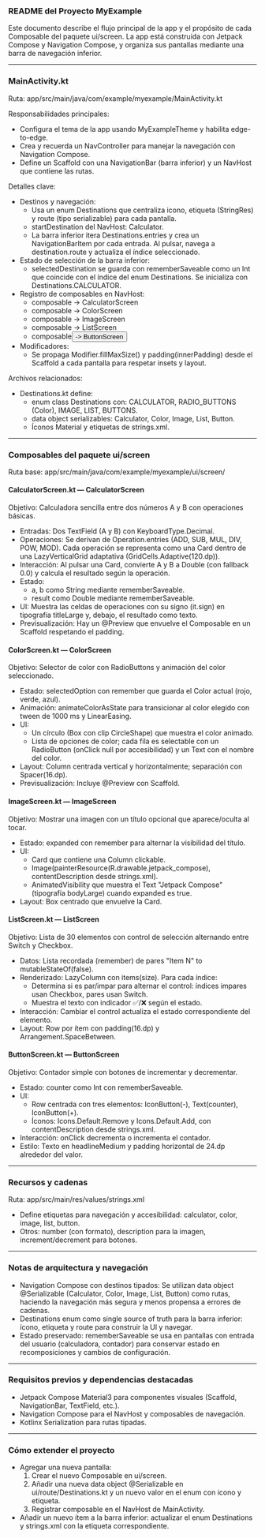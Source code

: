 ### README del Proyecto MyExample

Este documento describe el flujo principal de la app y el propósito de cada Composable del paquete ui/screen. La app está construida con Jetpack Compose y Navigation Compose, y organiza sus pantallas mediante una barra de navegación inferior.

---

### MainActivity.kt

Ruta: app/src/main/java/com/example/myexample/MainActivity.kt

Responsabilidades principales:
- Configura el tema de la app usando MyExampleTheme y habilita edge-to-edge.
- Crea y recuerda un NavController para manejar la navegación con Navigation Compose.
- Define un Scaffold con una NavigationBar (barra inferior) y un NavHost que contiene las rutas.

Detalles clave:
- Destinos y navegación:
  - Usa un enum Destinations que centraliza icono, etiqueta (StringRes) y route (tipo serializable) para cada pantalla.
  - startDestination del NavHost: Calculator.
  - La barra inferior itera Destinations.entries y crea un NavigationBarItem por cada entrada. Al pulsar, navega a destination.route y actualiza el índice seleccionado.
- Estado de selección de la barra inferior:
  - selectedDestination se guarda con rememberSaveable como un Int que coincide con el índice del enum Destinations. Se inicializa con Destinations.CALCULATOR.
- Registro de composables en NavHost:
  - composable<Calculator> -> CalculatorScreen
  - composable<Color> -> ColorScreen
  - composable<Image> -> ImageScreen
  - composable<List> -> ListScreen
  - composable<Button> -> ButtonScreen
- Modificadores:
  - Se propaga Modifier.fillMaxSize() y padding(innerPadding) desde el Scaffold a cada pantalla para respetar insets y layout.

Archivos relacionados:
- Destinations.kt define:
  - enum class Destinations con: CALCULATOR, RADIO_BUTTONS (Color), IMAGE, LIST, BUTTONS.
  - data object serializables: Calculator, Color, Image, List, Button.
  - Íconos Material y etiquetas de strings.xml.

---

### Composables del paquete ui/screen

Ruta base: app/src/main/java/com/example/myexample/ui/screen/

#### CalculatorScreen.kt — CalculatorScreen
Objetivo: Calculadora sencilla entre dos números A y B con operaciones básicas.
- Entradas: Dos TextField (A y B) con KeyboardType.Decimal.
- Operaciones: Se derivan de Operation.entries (ADD, SUB, MUL, DIV, POW, MOD). Cada operación se representa como una Card dentro de una LazyVerticalGrid adaptativa (GridCells.Adaptive(120.dp)).
- Interacción: Al pulsar una Card, convierte A y B a Double (con fallback 0.0) y calcula el resultado según la operación.
- Estado:
  - a, b como String mediante rememberSaveable.
  - result como Double mediante rememberSaveable.
- UI: Muestra las celdas de operaciones con su signo (it.sign) en tipografía titleLarge y, debajo, el resultado como texto.
- Previsualización: Hay un @Preview que envuelve el Composable en un Scaffold respetando el padding.

#### ColorScreen.kt — ColorScreen
Objetivo: Selector de color con RadioButtons y animación del color seleccionado.
- Estado: selectedOption con remember que guarda el Color actual (rojo, verde, azul).
- Animación: animateColorAsState para transicionar al color elegido con tween de 1000 ms y LinearEasing.
- UI:
  - Un círculo (Box con clip CircleShape) que muestra el color animado.
  - Lista de opciones de color; cada fila es selectable con un RadioButton (onClick null por accesibilidad) y un Text con el nombre del color.
- Layout: Column centrada vertical y horizontalmente; separación con Spacer(16.dp).
- Previsualización: Incluye @Preview con Scaffold.

#### ImageScreen.kt — ImageScreen
Objetivo: Mostrar una imagen con un título opcional que aparece/oculta al tocar.
- Estado: expanded con remember para alternar la visibilidad del título.
- UI:
  - Card que contiene una Column clickable.
  - Image(painterResource(R.drawable.jetpack_compose), contentDescription desde strings.xml).
  - AnimatedVisibility que muestra el Text "Jetpack Compose" (tipografía bodyLarge) cuando expanded es true.
- Layout: Box centrado que envuelve la Card.

#### ListScreen.kt — ListScreen
Objetivo: Lista de 30 elementos con control de selección alternando entre Switch y Checkbox.
- Datos: Lista recordada (remember) de pares "Item N" to mutableStateOf(false).
- Renderizado: LazyColumn con items(size). Para cada índice:
  - Determina si es par/impar para alternar el control: índices impares usan Checkbox, pares usan Switch.
  - Muestra el texto con indicador ✅/❌ según el estado.
- Interacción: Cambiar el control actualiza el estado correspondiente del elemento.
- Layout: Row por ítem con padding(16.dp) y Arrangement.SpaceBetween.

#### ButtonScreen.kt — ButtonScreen
Objetivo: Contador simple con botones de incrementar y decrementar.
- Estado: counter como Int con rememberSaveable.
- UI:
  - Row centrada con tres elementos: IconButton(-), Text(counter), IconButton(+).
  - Íconos: Icons.Default.Remove y Icons.Default.Add, con contentDescription desde strings.xml.
- Interacción: onClick decrementa o incrementa el contador.
- Estilo: Texto en headlineMedium y padding horizontal de 24.dp alrededor del valor.

---

### Recursos y cadenas

Ruta: app/src/main/res/values/strings.xml
- Define etiquetas para navegación y accesibilidad: calculator, color, image, list, button.
- Otros: number (con formato), description para la imagen, increment/decrement para botones.

---

### Notas de arquitectura y navegación
- Navigation Compose con destinos tipados: Se utilizan data object @Serializable (Calculator, Color, Image, List, Button) como rutas, haciendo la navegación más segura y menos propensa a errores de cadenas.
- Destinations enum como single source of truth para la barra inferior: ícono, etiqueta y route para construir la UI y navegar.
- Estado preservado: rememberSaveable se usa en pantallas con entrada del usuario (calculadora, contador) para conservar estado en recomposiciones y cambios de configuración.

---

### Requisitos previos y dependencias destacadas
- Jetpack Compose Material3 para componentes visuales (Scaffold, NavigationBar, TextField, etc.).
- Navigation Compose para el NavHost y composables de navegación.
- Kotlinx Serialization para rutas tipadas.

---

### Cómo extender el proyecto
- Agregar una nueva pantalla:
  1) Crear el nuevo Composable en ui/screen.
  2) Añadir una nueva data object @Serializable en ui/route/Destinations.kt y un nuevo valor en el enum con icono y etiqueta.
  3) Registrar composable<NuevoDestino> en el NavHost de MainActivity.
- Añadir un nuevo ítem a la barra inferior: actualizar el enum Destinations y strings.xml con la etiqueta correspondiente.
